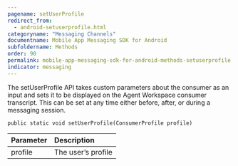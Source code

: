 ```yaml
---
pagename: setUserProfile
redirect_from:
  - android-setuserprofile.html
categoryname: "Messaging Channels"
documentname: Mobile App Messaging SDK for Android
subfoldername: Methods
order: 90
permalink: mobile-app-messaging-sdk-for-android-methods-setuserprofile.html
indicator: messaging
---
```


The setUserProfile API takes custom parameters about the consumer as an input and sets it to be displayed on the Agent Workspace consumer transcript. This can be set at any time either before, after, or during a messaging session.

`public static void setUserProfile(ConsumerProfile profile)`

| Parameter | Description |
| :--- | :--- |
| profile | The user’s profile |

